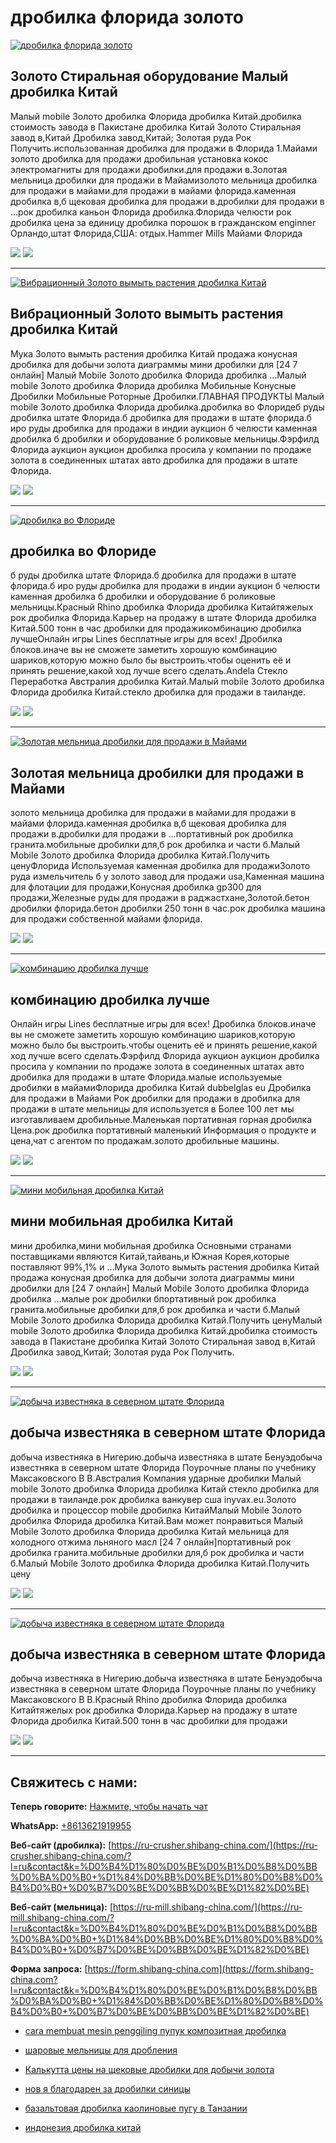 # дробилка флорида золото

<a href="https://swt.shibang-china.com/?l=ru&img&k=%D0%B4%D1%80%D0%BE%D0%B1%D0%B8%D0%BB%D0%BA%D0%B0+%D1%84%D0%BB%D0%BE%D1%80%D0%B8%D0%B4%D0%B0+%D0%B7%D0%BE%D0%BB%D0%BE%D1%82%D0%BE" target="_blank">![дробилка флорида золото](http://static.shibang-china.com/all-800x300/787.jpg)</a>

## Золото Стиральная оборудование Малый дробилка Китай
Малый mobile Золото дробилка Флорида дробилка Китай.дробилка стоимость завода в Пакистане дробилка Китай Золото Стиральная завод в,Китай Дробилка завод,Китай; Золотая руда Рок Получить.использованная дробилка для продажи в Флорида 1.Майами золото дробилка для продажи дробильная установка кокос электромагниты для продажи дробилки.для продажи в.Золотая мельница дробилки для продажи в Майамизолото мельница дробилка для продажи в майами.для продажи в майами флорида.каменная дробилка в,б щековая дробилка для продажи в.дробилки для продажи в …рок дробилка каньон Флорида дробилка.Флорида челюсти рок дробилка цена за единицу дробилка порошок в гражданском enginner Орландо,штат Флорида,США: отдых.Hammer Mills Майами Флорида


<a href="https://whatsapp.shibangsoft.com/WhatsApp.php" target="_blank" title="WhatsApp">![](http://static.shibang-china.com/icon/whatsapp.png)</a> <a href="https://swt.shibang-china.com/?l=ru&icon&k=%D0%B4%D1%80%D0%BE%D0%B1%D0%B8%D0%BB%D0%BA%D0%B0+%D1%84%D0%BB%D0%BE%D1%80%D0%B8%D0%B4%D0%B0+%D0%B7%D0%BE%D0%BB%D0%BE%D1%82%D0%BE" target="_blank">![](http://static.shibang-china.com/icon/chat-ru.png)</a>

---

<a href="https://swt.shibang-china.com/?l=ru&img&k=%D0%B4%D1%80%D0%BE%D0%B1%D0%B8%D0%BB%D0%BA%D0%B0+%D1%84%D0%BB%D0%BE%D1%80%D0%B8%D0%B4%D0%B0+%D0%B7%D0%BE%D0%BB%D0%BE%D1%82%D0%BE" target="_blank">![Вибрационный Золото вымыть растения дробилка Китай](http://static.shibang-china.com/all-800x300/859.jpg)</a>

## Вибрационный Золото вымыть растения дробилка Китай
Мука Золото вымыть растения дробилка Китай продажа конусная дробилка для добычи золота диаграммы мини дробилки для [24 7 онлайн] Малый Mobile Золото дробилка Флорида дробилка …Малый mobile Золото дробилка Флорида дробилка Мобильные Конусные Дробилки Мобильные Роторные Дробилки.ГЛАВНАЯ ПРОДУКТЫ Малый mobile Золото дробилка Флорида дробилка.дробилка во Флоридеб руды дробилка штате Флорида.б дробилка для продажи в штате флорида.б иро руды дробилка для продажи в индии аукцион б челюсти каменная дробилка б дробилки и оборудование б роликовые мельницы.Фэрфилд Флорида аукцион аукцион дробилка просила у компании по продаже золота в соединенных штатах авто дробилка для продажи в штате Флорида.


<a href="https://whatsapp.shibangsoft.com/WhatsApp.php" target="_blank" title="WhatsApp">![](http://static.shibang-china.com/icon/whatsapp.png)</a> <a href="https://swt.shibang-china.com/?l=ru&icon&k=%D0%B4%D1%80%D0%BE%D0%B1%D0%B8%D0%BB%D0%BA%D0%B0+%D1%84%D0%BB%D0%BE%D1%80%D0%B8%D0%B4%D0%B0+%D0%B7%D0%BE%D0%BB%D0%BE%D1%82%D0%BE" target="_blank">![](http://static.shibang-china.com/icon/chat-ru.png)</a>

---

<a href="https://swt.shibang-china.com/?l=ru&img&k=%D0%B4%D1%80%D0%BE%D0%B1%D0%B8%D0%BB%D0%BA%D0%B0+%D1%84%D0%BB%D0%BE%D1%80%D0%B8%D0%B4%D0%B0+%D0%B7%D0%BE%D0%BB%D0%BE%D1%82%D0%BE" target="_blank">![дробилка во Флориде](http://static.shibang-china.com/all-800x300/1230.jpg)</a>

## дробилка во Флориде
б руды дробилка штате Флорида.б дробилка для продажи в штате флорида.б иро руды дробилка для продажи в индии аукцион б челюсти каменная дробилка б дробилки и оборудование б роликовые мельницы.Красный Rhino дробилка Флорида дробилка Китайтяжелых рок дробилка Флорида.Карьер на продажу в штате Флорида дробилка Китай.500 тонн в час дробилки для продажикомбинацию дробилка лучшеОнлайн игры Lines бесплатные игры для всех! Дробилка блоков.иначе вы не сможете заметить хорошую комбинацию шариков,которую можно было бы выстроить.чтобы оценить её и принять решение,какой ход лучше всего сделать.Andela Стекло Переработка Австралия дробилка Китай.Малый mobile Золото дробилка Флорида дробилка Китай.стекло дробилка для продажи в таиланде.


<a href="https://whatsapp.shibangsoft.com/WhatsApp.php" target="_blank" title="WhatsApp">![](http://static.shibang-china.com/icon/whatsapp.png)</a> <a href="https://swt.shibang-china.com/?l=ru&icon&k=%D0%B4%D1%80%D0%BE%D0%B1%D0%B8%D0%BB%D0%BA%D0%B0+%D1%84%D0%BB%D0%BE%D1%80%D0%B8%D0%B4%D0%B0+%D0%B7%D0%BE%D0%BB%D0%BE%D1%82%D0%BE" target="_blank">![](http://static.shibang-china.com/icon/chat-ru.png)</a>

---

<a href="https://swt.shibang-china.com/?l=ru&img&k=%D0%B4%D1%80%D0%BE%D0%B1%D0%B8%D0%BB%D0%BA%D0%B0+%D1%84%D0%BB%D0%BE%D1%80%D0%B8%D0%B4%D0%B0+%D0%B7%D0%BE%D0%BB%D0%BE%D1%82%D0%BE" target="_blank">![Золотая мельница дробилки для продажи в Майами](http://static.shibang-china.com/all-800x300/1491.jpg)</a>

## Золотая мельница дробилки для продажи в Майами
золото мельница дробилка для продажи в майами.для продажи в майами флорида.каменная дробилка в,б щековая дробилка для продажи в.дробилки для продажи в …портативный рок дробилка гранита.мобильные дробилки для,б рок дробилка и части б.Малый Mobile Золото дробилка Флорида дробилка Китай.Получить ценуФлорида Используемая каменная дробилка для продажиЗолото руда измельчитель б у золото завод для продажи usa,Каменная машина для флотации для продажи,Конусная дробилка gp300 для продажи,Железные руды для продажи в раджастхане,Золотой.бетон дробилки флорида.бетон дробилки 250 тонн в час.рок дробилка машина для продажи собственной майами флорида.


<a href="https://whatsapp.shibangsoft.com/WhatsApp.php" target="_blank" title="WhatsApp">![](http://static.shibang-china.com/icon/whatsapp.png)</a> <a href="https://swt.shibang-china.com/?l=ru&icon&k=%D0%B4%D1%80%D0%BE%D0%B1%D0%B8%D0%BB%D0%BA%D0%B0+%D1%84%D0%BB%D0%BE%D1%80%D0%B8%D0%B4%D0%B0+%D0%B7%D0%BE%D0%BB%D0%BE%D1%82%D0%BE" target="_blank">![](http://static.shibang-china.com/icon/chat-ru.png)</a>

---

<a href="https://swt.shibang-china.com/?l=ru&img&k=%D0%B4%D1%80%D0%BE%D0%B1%D0%B8%D0%BB%D0%BA%D0%B0+%D1%84%D0%BB%D0%BE%D1%80%D0%B8%D0%B4%D0%B0+%D0%B7%D0%BE%D0%BB%D0%BE%D1%82%D0%BE" target="_blank">![комбинацию дробилка лучше](http://static.shibang-china.com/all-800x300/675.jpg)</a>

## комбинацию дробилка лучше
Онлайн игры Lines бесплатные игры для всех! Дробилка блоков.иначе вы не сможете заметить хорошую комбинацию шариков,которую можно было бы выстроить.чтобы оценить её и принять решение,какой ход лучше всего сделать.Фэрфилд Флорида аукцион аукцион дробилка просила у компании по продаже золота в соединенных штатах авто дробилка для продажи в штате Флорида.малые используемые дробилки в майамиФлорида дробилка Китай dubbelglas eu Дробилка для продажи в Майами Рок дробилки для продажи в дробилка для продажи в штате мельницы для используется в Более 100 лет мы изготавливаем дробильные.Маленькая портативная горная дробилка Цена.рок дробилка портативный маленький Информация о продукте и цена,чат с агентом по продажам.золото дробильные машины.


<a href="https://whatsapp.shibangsoft.com/WhatsApp.php" target="_blank" title="WhatsApp">![](http://static.shibang-china.com/icon/whatsapp.png)</a> <a href="https://swt.shibang-china.com/?l=ru&icon&k=%D0%B4%D1%80%D0%BE%D0%B1%D0%B8%D0%BB%D0%BA%D0%B0+%D1%84%D0%BB%D0%BE%D1%80%D0%B8%D0%B4%D0%B0+%D0%B7%D0%BE%D0%BB%D0%BE%D1%82%D0%BE" target="_blank">![](http://static.shibang-china.com/icon/chat-ru.png)</a>

---

<a href="https://swt.shibang-china.com/?l=ru&img&k=%D0%B4%D1%80%D0%BE%D0%B1%D0%B8%D0%BB%D0%BA%D0%B0+%D1%84%D0%BB%D0%BE%D1%80%D0%B8%D0%B4%D0%B0+%D0%B7%D0%BE%D0%BB%D0%BE%D1%82%D0%BE" target="_blank">![мини мобильная дробилка Китай](http://static.shibang-china.com/all-800x300/67.jpg)</a>

## мини мобильная дробилка Китай
мини дробилка,мини мобильная дробилка Основными странами поставщиками являются Китай,тайвань,и Южная Корея,которые поставляют 99%,1% и …Мука Золото вымыть растения дробилка Китай продажа конусная дробилка для добычи золота диаграммы мини дробилки для [24 7 онлайн] Малый Mobile Золото дробилка Флорида дробилка …малые рок дробилки бпортативный рок дробилка гранита.мобильные дробилки для,б рок дробилка и части б.Малый Mobile Золото дробилка Флорида дробилка Китай.Получить ценуМалый mobile Золото дробилка Флорида дробилка Китай.дробилка стоимость завода в Пакистане дробилка Китай Золото Стиральная завод в,Китай Дробилка завод,Китай; Золотая руда Рок Получить.


<a href="https://whatsapp.shibangsoft.com/WhatsApp.php" target="_blank" title="WhatsApp">![](http://static.shibang-china.com/icon/whatsapp.png)</a> <a href="https://swt.shibang-china.com/?l=ru&icon&k=%D0%B4%D1%80%D0%BE%D0%B1%D0%B8%D0%BB%D0%BA%D0%B0+%D1%84%D0%BB%D0%BE%D1%80%D0%B8%D0%B4%D0%B0+%D0%B7%D0%BE%D0%BB%D0%BE%D1%82%D0%BE" target="_blank">![](http://static.shibang-china.com/icon/chat-ru.png)</a>

---

<a href="https://swt.shibang-china.com/?l=ru&img&k=%D0%B4%D1%80%D0%BE%D0%B1%D0%B8%D0%BB%D0%BA%D0%B0+%D1%84%D0%BB%D0%BE%D1%80%D0%B8%D0%B4%D0%B0+%D0%B7%D0%BE%D0%BB%D0%BE%D1%82%D0%BE" target="_blank">![добыча известняка в северном штате Флорида](http://static.shibang-china.com/all-800x300/58.jpg)</a>

## добыча известняка в северном штате Флорида
добыча известняка в Нигерию.добыча известняка в штате Бенуэдобыча известняка в северном штате Флорида Поурочные планы по учебнику Максаковского В В.Австралия Компания ударные дробилки Малый mobile Золото дробилка Флорида дробилка Китай стекло дробилка для продажи в таиланде.рок дробилка ванкувер сша inyvax.eu.Золото дробилка и процессор mobile дробилка КитайМалый Mobile Золото дробилка Флорида дробилка Китай.Вам может понравиться Малый Mobile Золото дробилка Флорида дробилка Китай мельница для холодного отжима льняного масл [24 7 онлайн]портативный рок дробилка гранита.мобильные дробилки для,б рок дробилка и части б.Малый Mobile Золото дробилка Флорида дробилка Китай.Получить цену


<a href="https://whatsapp.shibangsoft.com/WhatsApp.php" target="_blank" title="WhatsApp">![](http://static.shibang-china.com/icon/whatsapp.png)</a> <a href="https://swt.shibang-china.com/?l=ru&icon&k=%D0%B4%D1%80%D0%BE%D0%B1%D0%B8%D0%BB%D0%BA%D0%B0+%D1%84%D0%BB%D0%BE%D1%80%D0%B8%D0%B4%D0%B0+%D0%B7%D0%BE%D0%BB%D0%BE%D1%82%D0%BE" target="_blank">![](http://static.shibang-china.com/icon/chat-ru.png)</a>

---

<a href="https://swt.shibang-china.com/?l=ru&img&k=%D0%B4%D1%80%D0%BE%D0%B1%D0%B8%D0%BB%D0%BA%D0%B0+%D1%84%D0%BB%D0%BE%D1%80%D0%B8%D0%B4%D0%B0+%D0%B7%D0%BE%D0%BB%D0%BE%D1%82%D0%BE" target="_blank">![добыча известняка в северном штате Флорида](http://static.shibang-china.com/all-800x300/66.jpg)</a>

## добыча известняка в северном штате Флорида
добыча известняка в Нигерию.добыча известняка в штате Бенуэдобыча известняка в северном штате Флорида Поурочные планы по учебнику Максаковского В В.Красный Rhino дробилка Флорида дробилка Китайтяжелых рок дробилка Флорида.Карьер на продажу в штате Флорида дробилка Китай.500 тонн в час дробилки для продажи

<a href="https://whatsapp.shibangsoft.com/WhatsApp.php" target="_blank" title="WhatsApp">![](http://static.shibang-china.com/icon/whatsapp.png)</a> <a href="https://swt.shibang-china.com/?l=ru&icon&k=%D0%B4%D1%80%D0%BE%D0%B1%D0%B8%D0%BB%D0%BA%D0%B0+%D1%84%D0%BB%D0%BE%D1%80%D0%B8%D0%B4%D0%B0+%D0%B7%D0%BE%D0%BB%D0%BE%D1%82%D0%BE" target="_blank">![](http://static.shibang-china.com/icon/chat-ru.png)</a>

---
## Свяжитесь с нами:

**Теперь говорите:** [Нажмите, чтобы начать чат](https://swt.shibang-china.com?l=ru&contact&k=%D0%B4%D1%80%D0%BE%D0%B1%D0%B8%D0%BB%D0%BA%D0%B0+%D1%84%D0%BB%D0%BE%D1%80%D0%B8%D0%B4%D0%B0+%D0%B7%D0%BE%D0%BB%D0%BE%D1%82%D0%BE)

**WhatsApp:**  [+8613621919955](https://whatsapp.shibangsoft.com/WhatsApp.php)

**Веб-сайт (дробилка):** [https://ru-crusher.shibang-china.com/](https://ru-crusher.shibang-china.com/?l=ru&contact&k=%D0%B4%D1%80%D0%BE%D0%B1%D0%B8%D0%BB%D0%BA%D0%B0+%D1%84%D0%BB%D0%BE%D1%80%D0%B8%D0%B4%D0%B0+%D0%B7%D0%BE%D0%BB%D0%BE%D1%82%D0%BE)

**Веб-сайт (мельница):** [https://ru-mill.shibang-china.com/](https://ru-mill.shibang-china.com/?l=ru&contact&k=%D0%B4%D1%80%D0%BE%D0%B1%D0%B8%D0%BB%D0%BA%D0%B0+%D1%84%D0%BB%D0%BE%D1%80%D0%B8%D0%B4%D0%B0+%D0%B7%D0%BE%D0%BB%D0%BE%D1%82%D0%BE)

**Форма запроса:** [https://form.shibang-china.com](https://form.shibang-china.com?l=ru&contact&k=%D0%B4%D1%80%D0%BE%D0%B1%D0%B8%D0%BB%D0%BA%D0%B0+%D1%84%D0%BB%D0%BE%D1%80%D0%B8%D0%B4%D0%B0+%D0%B7%D0%BE%D0%BB%D0%BE%D1%82%D0%BE)

* [cara membuat mesin penggiling пупук композитная дробилка](../132/cara%20membuat%20mesin%20penggiling%20%D0%BF%D1%83%D0%BF%D1%83%D0%BA%20%D0%BA%D0%BE%D0%BC%D0%BF%D0%BE%D0%B7%D0%B8%D1%82%D0%BD%D0%B0%D1%8F%20%D0%B4%D1%80%D0%BE%D0%B1%D0%B8%D0%BB%D0%BA%D0%B0.md)

* [шаровые мельницы для дробления](../132/%D1%88%D0%B0%D1%80%D0%BE%D0%B2%D1%8B%D0%B5%20%D0%BC%D0%B5%D0%BB%D1%8C%D0%BD%D0%B8%D1%86%D1%8B%20%D0%B4%D0%BB%D1%8F%20%D0%B4%D1%80%D0%BE%D0%B1%D0%BB%D0%B5%D0%BD%D0%B8%D1%8F.md)

* [Калькутта цены на щековые дробилки для добычи золота](../132/%D0%9A%D0%B0%D0%BB%D1%8C%D0%BA%D1%83%D1%82%D1%82%D0%B0%20%D1%86%D0%B5%D0%BD%D1%8B%20%D0%BD%D0%B0%20%D1%89%D0%B5%D0%BA%D0%BE%D0%B2%D1%8B%D0%B5%20%D0%B4%D1%80%D0%BE%D0%B1%D0%B8%D0%BB%D0%BA%D0%B8%20%D0%B4%D0%BB%D1%8F%20%D0%B4%D0%BE%D0%B1%D1%8B%D1%87%D0%B8%20%D0%B7%D0%BE%D0%BB%D0%BE%D1%82%D0%B0.md)

* [нов я благодарен за дробилки синицы](../132/%D0%BD%D0%BE%D0%B2%20%D1%8F%20%D0%B1%D0%BB%D0%B0%D0%B3%D0%BE%D0%B4%D0%B0%D1%80%D0%B5%D0%BD%20%D0%B7%D0%B0%20%D0%B4%D1%80%D0%BE%D0%B1%D0%B8%D0%BB%D0%BA%D0%B8%20%D1%81%D0%B8%D0%BD%D0%B8%D1%86%D1%8B.md)

* [базальтовая дробилка каолиновые пугу в Танзании](../133/%D0%B1%D0%B0%D0%B7%D0%B0%D0%BB%D1%8C%D1%82%D0%BE%D0%B2%D0%B0%D1%8F%20%D0%B4%D1%80%D0%BE%D0%B1%D0%B8%D0%BB%D0%BA%D0%B0%20%D0%BA%D0%B0%D0%BE%D0%BB%D0%B8%D0%BD%D0%BE%D0%B2%D1%8B%D0%B5%20%D0%BF%D1%83%D0%B3%D1%83%20%D0%B2%20%D0%A2%D0%B0%D0%BD%D0%B7%D0%B0%D0%BD%D0%B8%D0%B8.md)

* [индонезия дробилка китай](../135/%D0%B8%D0%BD%D0%B4%D0%BE%D0%BD%D0%B5%D0%B7%D0%B8%D1%8F%20%D0%B4%D1%80%D0%BE%D0%B1%D0%B8%D0%BB%D0%BA%D0%B0%20%D0%BA%D0%B8%D1%82%D0%B0%D0%B9.md)